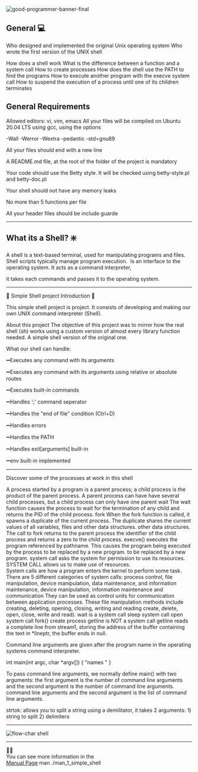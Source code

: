 
![good-programmer-banner-final](https://user-images.githubusercontent.com/113644952/206517660-f2d302ef-69ea-427a-a4c5-a080298be8e7.jpg)



## General :computer:
Who designed and implemented the original Unix operating system
Who wrote the first version of the UNIX shell

How does a shell work
What is the difference between a function and a system call
How to create processes
How does the shell use the PATH to find the programs
How to execute another program with the execve system call
How to suspend the execution of a process until one of its children terminates
 
 
 ## General Requirements 
Allowed editors: vi, vim, emacs
All your files will be compiled on Ubuntu 20.04 LTS using gcc, using the options

-Wall -Werror -Wextra -pedantic -std=gnu89

All your files should end with a new line


A README.md file, at the root of the folder of the project is mandatory

Your code should use the Betty style. It will be checked using betty-style.pl and betty-doc.pl

Your shell should not have any memory leaks

No more than 5 functions per file

All your header files should be include guarde















_________________________________________________________________________________________________________________________________
   ## What its a Shell?  :sparkle:
 A shell is a text-based terminal, used for manipulating programs and files. Shell scripts typically manage program execution.
  Is an interface to the operating system. It acts as a command interpreter,

it takes each commands and passes it to the operating system.
 ________________________________________________________________________________________________________________________________
:newspaper: Simple Shell project 
Introduction :hammer:



This simple shell project is project. It consists of developing and making our own UNIX command interpreter (Shell).



About this project
The objective of this project was to mirror how the real shell (sh) works using a custom version of almost every library function needed.
A simple shell version of the original one.

What our shell can handle:

:heavy_minus_sign:Executes any command with its arguments

:heavy_minus_sign:Executes any command with its arguments using relative or absolute routes

:heavy_minus_sign:Executes built-in commands

:heavy_minus_sign:Handles ';' command seperator

:heavy_minus_sign:Handles the "end of file" condition (Ctrl+D)

:heavy_minus_sign:Handles errors

:heavy_minus_sign:Handles the PATH

:heavy_minus_sign:Handles exit[arguments] built-in

:heavy_minus_sign:env built-in implemented


__________________________________________________________________________________________________________

 Discover some of the processes at work in this shell

 A process started by a program is a parent process; a child process is the product of the parent process.
A parent process can have 
have several child processes, but a child process can only have one parent
wait
The wait function causes the process to wait for the termination of any child and returns the PID of the child process. 
fork
When the fork function is called, it spawns a duplicate of the current process. 
The duplicate shares the current values of all variables, files and other data structures.
 other data structures. The call to fork returns to the parent process 
the identifier of the child process and returns a zero to the child process.
  execve() executes the program referenced by pathname.  This
  causes the program being executed by the process to be replaced by a new program.
  to be replaced by a new program.
system call asks the system for permission to use its resources.
SYSTEM CALL allows us to make use of resources.  
System calls are how a program 
enters the kernel to perform some task.
There are 5 different categories of system calls: process control, file manipulation, device manipulation, data maintenance, and information maintenance, 
device manipulation, information maintenance and communication
They can be used as control units for communication between application processes.
These file manipulation methods include creating, deleting, opening, closing,
writing and reading
create, delete, open, close, write and read).
wait is a system call 
sleep system call
open system call 
fork() create process
getline is NOT a system call 
getline reads a complete line from stream1, storing the address of the buffer containing the text in *lineptr, the buffer ends in null.

Command line arguments are given after the program name in the operating systems command interpreter. 

int main(int argc, char *argv[]) { "names " }

To pass command line arguments, we normally define main() with two arguments: the first argument is the number of command line arguments and the second argument is the number of command line arguments.
command line arguments and the second argument is the list of command line arguments.

strtok: allows you to split a string using a demilitator, it takes 2 arguments: 1) string to split 2) delimiters

</p>
</div>

_________________________________________________________________________________________________________________________

![flow-char shell](https://user-images.githubusercontent.com/113644952/206484364-ea79ef00-57ec-4f5b-8b9d-8f004daefbfa.PNG)
__________________________________________________________________________________________________________________________
    
:man_technologist:	
You can see more information in the  
[Manual Page](https://github.com/m4uricioo/holbertonschool-simple_shell/blob/main/man_1_simple_shell)
man ./man_1_simple_shell
